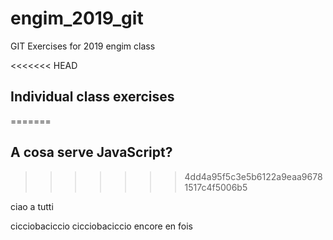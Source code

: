 # engim_2019_git
GIT Exercises for 2019 engim class

<<<<<<< HEAD


## Individual class exercises
=======
## A cosa serve JavaScript?
>>>>>>> 4dd4a95f5c3e5b6122a9eaa96781517c4f5006b5

ciao a tutti


cicciobaciccio
cicciobaciccio encore en fois